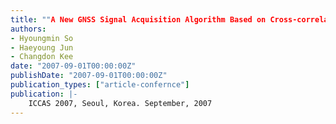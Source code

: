 ```yaml
---
title: ""A New GNSS Signal Acquisition Algorithm Based on Cross-correlation Sequence with Reduced Signal-Receiving Time""
authors:
- Hyoungmin So
- Haeyoung Jun
- Changdon Kee
date: "2007-09-01T00:00:00Z"
publishDate: "2007-09-01T00:00:00Z"
publication_types: ["article-confernce"]
publication: |-
    ICCAS 2007, Seoul, Korea. September, 2007
---
```

